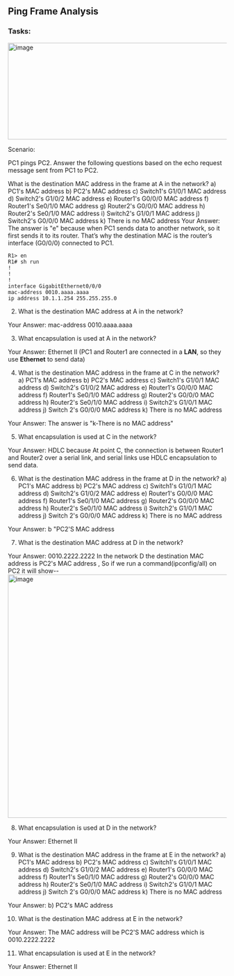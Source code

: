 ## Ping Frame Analysis

### Tasks: 

<img width="1747" height="222" alt="image" src="https://github.com/user-attachments/assets/93137423-e409-485e-a509-466713310b5d" />

Scenario:

PC1 pings PC2. Answer the following questions based on the echo request message sent from PC1 to PC2.

What is the destination MAC address in the frame at A in the network?
a) PC1's MAC address
b) PC2's MAC address
c) Switch1's G1/0/1 MAC address
d) Switch2's G1/0/2 MAC address
e) Router1's G0/0/0 MAC address
f) Router1's Se0/1/0 MAC address
g) Router2's G0/0/0 MAC address
h) Router2's Se0/1/0 MAC address
i) Switch2's G1/0/1 MAC address
j) Switch2's G0/0/0 MAC address
k) There is no MAC address
Your Answer: The answer is "e" because when PC1 sends data to another network, so it first sends it to its router. That’s why the destination MAC is the router’s interface (G0/0/0) connected to PC1.
```
R1> en
R1# sh run
!
!
!
interface GigabitEthernet0/0/0
mac-address 0010.aaaa.aaaa
ip address 10.1.1.254 255.255.255.0
```

2) What is the destination MAC address at A in the network?
   
Your Answer: mac-address 0010.aaaa.aaaa


3) What encapsulation is used at A in the network?

Your Answer: Ethernet II (PC1 and Router1 are connected in a **LAN**, so they use **Ethernet** to send data)


4) What is the destination MAC address in the frame at C in the network?
a) PC1's MAC address
b) PC2's MAC address
c) Switch1's G1/0/1 MAC address
d) Switch2's G1/0/2 MAC address
e) Router1's G0/0/0 MAC address
f) Router1's Se0/1/0 MAC address
g) Router2's G0/0/0 MAC address
h) Router2's Se0/1/0 MAC address
i) Switch2's G1/0/1 MAC address
j) Switch 2's G0/0/0 MAC address
k) There is no MAC address

Your Answer: The answer is "k-There is no MAC address" 


5) What encapsulation is used at C in the network?

Your Answer: HDLC because At point C, the connection is between Router1 and Router2 over a serial link,
and serial links use HDLC encapsulation to send data.


6) What is the destination MAC address in the frame at D in the network?
a) PC1's MAC address
b) PC2's MAC address
c) Switch1's G1/0/1 MAC address
d) Switch2's G1/0/2 MAC address
e) Router1's G0/0/0 MAC address
f) Router1's Se0/1/0 MAC address
g) Router2's G0/0/0 MAC address
h) Router2's Se0/1/0 MAC address
i) Switch2's G1/0/1 MAC address
j) Switch 2's G0/0/0 MAC address
k) There is no MAC address

Your Answer: b "PC2'S MAC address


7) What is the destination MAC address at D in the network?

Your Answer: 0010.2222.2222
In the network D the destination MAC address is PC2's MAC address , So if we run a command(ipconfig/all) on PC2 it will show--
<img width="991" height="559" alt="image" src="https://github.com/user-attachments/assets/ca6c86e4-f000-44a2-a1ef-b3510eb454e2" />


8) What encapsulation is used at D in the network?

Your Answer: Ethernet II


9) What is the destination MAC address in the frame at E in the network?
a) PC1's MAC address
b) PC2's MAC address
c) Switch1's G1/0/1 MAC address
d) Switch2's G1/0/2 MAC address
e) Router1's G0/0/0 MAC address
f) Router1's Se0/1/0 MAC address
g) Router2's G0/0/0 MAC address
h) Router2's Se0/1/0 MAC address
i) Switch2's G1/0/1 MAC address
j) Switch 2's G0/0/0 MAC address
k) There is no MAC address

Your Answer: b) PC2's MAC address


10) What is the destination MAC address at E in the network?

Your Answer: The MAC address will be PC2'S MAC address which is 0010.2222.2222


11) What encapsulation is used at E in the network?

Your Answer: Ethernet II

